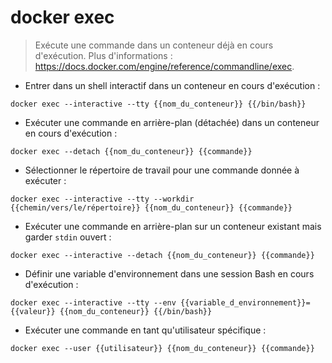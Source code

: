 # docker exec

> Exécute une commande dans un conteneur déjà en cours d'exécution.
> Plus d'informations : <https://docs.docker.com/engine/reference/commandline/exec>.

- Entrer dans un shell interactif dans un conteneur en cours d'exécution :

`docker exec --interactive --tty {{nom_du_conteneur}} {{/bin/bash}}`

- Exécuter une commande en arrière-plan (détachée) dans un conteneur en cours d'exécution :

`docker exec --detach {{nom_du_conteneur}} {{commande}}`

- Sélectionner le répertoire de travail pour une commande donnée à exécuter :

`docker exec --interactive --tty --workdir {{chemin/vers/le/répertoire}} {{nom_du_conteneur}} {{commande}}`

- Exécuter une commande en arrière-plan sur un conteneur existant mais garder `stdin` ouvert :

`docker exec --interactive --detach {{nom_du_conteneur}} {{commande}}`

- Définir une variable d'environnement dans une session Bash en cours d'exécution :

`docker exec --interactive --tty --env {{variable_d_environnement}}={{valeur}} {{nom_du_conteneur}} {{/bin/bash}}`

- Exécuter une commande en tant qu'utilisateur spécifique :

`docker exec --user {{utilisateur}} {{nom_du_conteneur}} {{commande}}`
